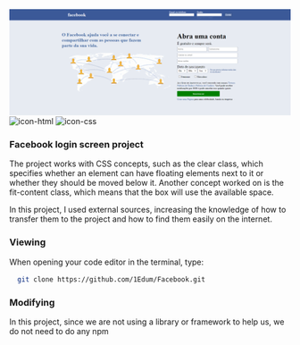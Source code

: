 <img align="center" alt="preview project" src="https://github.com/1Edum/Facebook/blob/main/src/img/preview.png" />

<img align="center" alt="icon-html" src="https://img.shields.io/badge/HTML5-E34F26?style=for-the-badge&logo=html5&logoColor=white" />
<img align="center" alt="icon-css" src="https://img.shields.io/badge/CSS3-1572B6?style=for-the-badge&logo=css3&logoColor=white" />




### Facebook login screen project

The project works with CSS concepts, such as the clear class, which specifies whether an element can have floating elements next to it or whether they should be moved below it. Another concept worked on is the fit-content class, which means that the box will use the available space.

In this project, I used external sources, increasing the knowledge of how to transfer them to the project and how to find them easily on the internet.

### Viewing

When opening your code editor in the terminal, type:

```bash
  git clone https://github.com/1Edum/Facebook.git
```


### Modifying

In this project, since we are not using a library or framework to help us, we do not need to do any npm